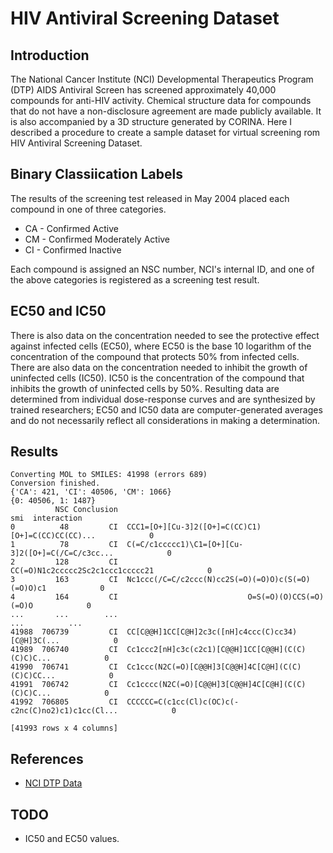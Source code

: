 # HIV Antiviral Screening Dataset

## Introduction

The National Cancer Institute (NCI) Developmental Therapeutics Program (DTP) AIDS Antiviral Screen has screened approximately 40,000 compounds for anti-HIV activity.
Chemical structure data for compounds that do not have a non-disclosure agreement are made publicly available.
It is also accompanied by a 3D structure generated by CORINA.
Here I described a procedure to create a sample dataset for virtual screening rom HIV Antiviral Screening Dataset.

## Binary Classiication Labels

The results of the screening test released in May 2004 placed each compound in one of three categories.

- CA - Confirmed Active
- CM - Confirmed Moderately Active
- CI - Confirmed Inactive

Each compound is assigned an NSC number, NCI's internal ID, and one of the above categories is registered as a screening test result.

## EC50 and IC50

There is also data on the concentration needed to see the protective effect against infected cells (EC50),
where EC50 is the base 10 logarithm of the concentration of the compound that protects 50% from infected cells.
There are also data on the concentration needed to inhibit the growth of uninfected cells (IC50).
IC50 is the concentration of the compound that inhibits the growth of uninfected cells by 50%.
Resulting data are determined from individual dose-response curves and are synthesized by trained researchers;
EC50 and IC50 data are computer-generated averages and do not necessarily reflect all considerations in making a determination.

## Results

```
Converting MOL to SMILES: 41998 (errors 689)
Conversion finished.
{'CA': 421, 'CI': 40506, 'CM': 1066}
{0: 40506, 1: 1487}
          NSC Conclusion                                                smi  interaction
0          48         CI  CCC1=[O+][Cu-3]2([O+]=C(CC)C1)[O+]=C(CC)CC(CC)...            0
1          78         CI  C(=C/c1ccccc1)\C1=[O+][Cu-3]2([O+]=C(/C=C/c3cc...            0
2         128         CI                   CC(=O)N1c2ccccc2Sc2c1ccc1ccccc21            0
3         163         CI  Nc1ccc(/C=C/c2ccc(N)cc2S(=O)(=O)O)c(S(=O)(=O)O)c1            0
4         164         CI                             O=S(=O)(O)CCS(=O)(=O)O            0
...       ...        ...                                                ...          ...
41988  706739         CI  CC[C@@H]1CC[C@H]2c3c([nH]c4ccc(C)cc34)[C@H]3C(...            0
41989  706740         CI  Cc1ccc2[nH]c3c(c2c1)[C@@H]1CC[C@@H](C(C)(C)C)C...            0
41990  706741         CI  Cc1ccc(N2C(=O)[C@@H]3[C@@H]4C[C@H](C(C)(C)C)CC...            0
41991  706742         CI  Cc1cccc(N2C(=O)[C@@H]3[C@@H]4C[C@H](C(C)(C)C)C...            0
41992  706805         CI  CCCCCC=C(c1cc(Cl)c(OC)c(-c2nc(C)no2)c1)c1cc(Cl...            0

[41993 rows x 4 columns]
```

## References

- [NCI DTP Data](https://wiki.nci.nih.gov/display/NCIDTPdata/AIDS+Antiviral+Screen+Data)

## TODO

- IC50 and EC50 values.
